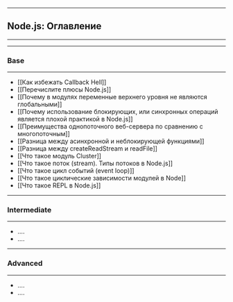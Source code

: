 ----
## Node.js: Оглавление
---
----
### Base
---
- [[Как избежать Callback Hell]]
- [[Перечислите плюсы Node.js]]
- [[Почему в модулях переменные верхнего уровня не являются глобальными]]
- [[Почему использование блокирующих, или синхронных операций является плохой практикой в Node.js]]
- [[Преимущества однопоточного веб-сервера по сравнению с многопоточным]]
- [[Разница между асинхронной и неблокирующей функциями]]
- [[Разница между createReadStream и readFile]]
- [[Что такое модуль Cluster]]
- [[Что такое поток (stream). Типы потоков в Node.js]]
- [[Что такое цикл событий (event loop)]]
- [[Что такое циклические зависимости модулей в Node]]
- [[Что такое REPL в Node.js]]
---
### Intermediate
---
- ....
- ....
---
### Advanced
---
- ....
- ....